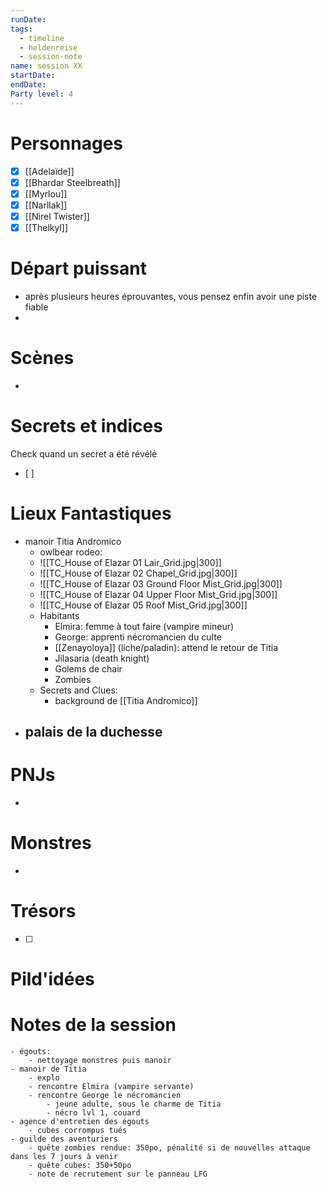 ```yaml
---
runDate: 
tags:
  - timeline
  - heldenreise
  - session-note
name: session XX
startDate: 
endDate:
Party level: 4
---
```



# Personnages
- [x] [[Adelaïde]]
- [x] [[Bhardar Steelbreath]]
- [x] [[Myrlou]]
- [x] [[Narllak]]
- [x] [[Nirel Twister]]
- [x] [[Thelkyl]]

# Départ puissant
- après plusieurs heures éprouvantes, vous pensez enfin avoir une piste fiable
- 

# Scènes
- 

# Secrets et indices
Check quand un secret a été révélé
- [ ] 

# Lieux Fantastiques

- manoir Titia Andromico
	-  owlbear rodeo: 
	- ![[TC_House of Elazar 01 Lair_Grid.jpg|300]]
	- ![[TC_House of Elazar 02 Chapel_Grid.jpg|300]]
	- ![[TC_House of Elazar 03 Ground Floor Mist_Grid.jpg|300]]
	- ![[TC_House of Elazar 04 Upper Floor Mist_Grid.jpg|300]]
	- ![[TC_House of Elazar 05 Roof Mist_Grid.jpg|300]]
	- Habitants
		- Elmira: femme à tout faire (vampire mineur)
		- George: apprenti nécromancien du culte
		- [[Zenayoloya]] (liche/paladin): attend le retour de Titia
		- Jilasaria (death knight)
		- Golems de chair
		- Zombies
	- Secrets and Clues:
		- background de [[Titia Andromico]]
- palais de la duchesse
	- 

# PNJs
- 

# Monstres
- 

# Trésors
- [ ]


# Pild'idées
> 

# Notes de la session

```
- égouts:
	- nettoyage monstres puis manoir
- manoir de Titia
	- explo
	- rencontre Elmira (vampire servante)
	- rencontre George le nécromancien
		- jeune adulte, sous le charme de Titia
		- nécro lvl 1, couard
- agence d'entretien des égouts
	- cubes corrompus tués
- guilde des aventuriers
	- quête zombies rendue: 350po, pénalité si de nouvelles attaque dans les 7 jours à venir
	- quête cubes: 350+50po
	- note de recrutement sur le panneau LFG
```
